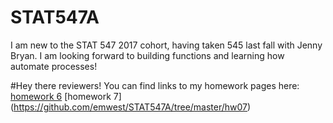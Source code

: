 # STAT547A
I am new to the STAT 547 2017 cohort, having taken 545 last fall with Jenny Bryan. I am looking forward to building functions and learning how automate processes! 

#Hey there reviewers! You can find links to my homework pages here:
[homework 6](https://github.com/emwest/STAT547A/tree/master/hw6)
[homework 7] (https://github.com/emwest/STAT547A/tree/master/hw07)
